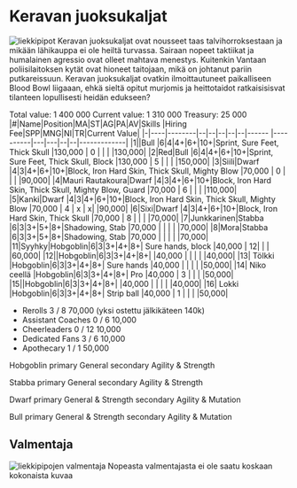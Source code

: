 # Keravan juoksukaljat
![liekkipipot](/siteTexts/blogEntries/1/image.png)
Keravan juoksukaljat ovat nousseet taas talvihorroksestaan ja mikään lähikauppa ei ole heiltä turvassa. Sairaan nopeet taktiikat ja humalainen agressio ovat olleet mahtava menestys. Kuitenkin Vantaan poliisilaitoksen kytät ovat hioneet taitojaan, mikä on johtanut pariin putkareissuun. Keravan juoksukaljat ovatkin ilmoittautuneet paikalliseen Blood Bowl liigaaan, ehkä sieltä opitut murjomis ja heittotaidot ratkaisisisvat tilanteen lopullisesti heidän edukseen?

Total value: 1 400 000 Current value: 1 310 000  Treasury: 25 000
|#|Name|Position|MA|ST|AG|PA|AV|Skills                                                                                  |Hiring Fee|SPP|MNG|NI|TR|Current Value|
|-|----|--------|--|--|--|--|--|------                                                                                  |----------|---|---|--|--|-------------|
|1||Bull     |6|4|4+|6+|10+|Sprint, Sure Feet, Thick Skull                                                              |130,000   | 0 |   |  |  |130,000|
|2|Red|Bull     |6|4|4+|6+|10+|Sprint, Sure Feet, Thick Skull, Block                                                    |130,000   | 5 |   |  |  |150,000|
|3|Siili|Dwarf    |4|3|4+|6+|10+|Block, Iron Hard Skin, Thick Skull, Mighty Blow                                        |70,000    | 0 |   |  |  |90,000|
|4|Mauri Rautakoura|Dwarf    |4|3|4+|6+|10+|Block, Iron Hard Skin, Thick Skull, Mighty Blow, Guard                      |70,000    | 6 |   |  |  |110,000|
|5|Kanki|Dwarf    |4|3|4+|6+|10+|Block, Iron Hard Skin, Thick Skull, Mighty Blow                                        |70,000    | 4 | x | x|  |90,000|
|6|Sixi|Dwarf    |4|3|4+|6+|10+|Block, Iron Hard Skin, Thick Skull                                                      |70,000    | 8 |   |  |  |70,000|
|7|Junkkarinen|Stabba   |6|3|3+|5+|8+|Shadowing, Stab                                                                   |70,000    |   |   |  |  |70,000|
|8|Mora|Stabba   |6|3|3+|5+|8+|Shadowing, Stab                                                                          |70,000    |   |   |  |  |70,000|
|11|Syyhky|Hobgoblin|6|3|3+|4+|8+| Sure hands, block                                                                    |40,000    | 12|   |  |  |60,000|
|12||Hobgoblin|6|3|3+|4+|8+|                                                                                            |40,000    |   |   |  |  |40,000|
|13| Tölkki |Hobgoblin|6|3|3+|4+|8+| Sure hands                                                                         |40,000    |   |   |  |  |50,000|
|14| Niko ceellä |Hobgoblin|6|3|3+|4+|8+| Pro                                                                           |40,000    | 3 |   |  |  |50,000|
|15||Hobgoblin|6|3|3+|4+|8+|                                                                                            |40,000    |   |   |  |  |40,000|
|16| Lokki |Hobgoblin|6|3|3+|4+|8+| Strip ball                                                                          |40,000    | 1 |   |  |  |50,000|

- Rerolls 	3 / 8 	70,000 	(yksi ostettu jälkikäteen 140k)
- Assistant Coaches 	0 / 6 	10,000 	
- Cheerleaders 	0 / 12 	10,000 	
- Dedicated Fans 	3 / 6 	10,000 	
- Apothecary 	1 / 1 	50,000 	


Hobgoblin primary General secondary Agility & Strength

Stabba primary General secondary Agility & Strength

Dwarf primary General & Strength secondary Agility & Mutation

Bull primary General & Strength secondary Agility & Mutation

## Valmentaja 
![liekkipipojen valmentaja](/siteTexts/blogEntries/1/image-1.png)
Nopeasta valmentajasta ei ole saatu koskaan kokonaista kuvaa
